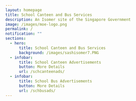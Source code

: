 ```yaml
---
layout: homepage
title: School Canteen and Bus Services
description: An Isomer site of the Singapore Government
image: /images/moe-logo.png
permalink: /
notification: ""
sections:
  - hero:
      title: School Canteen and Bus Services
      background: /images/sashisomer7.PNG
  - infobar:
      title: School Canteen Advertisements
      button: More Details
      url: /schcanteenads/
  - infobar:
      title: School Bus Advertisements
      button: More Details
      url: /schbusads/
---
```

